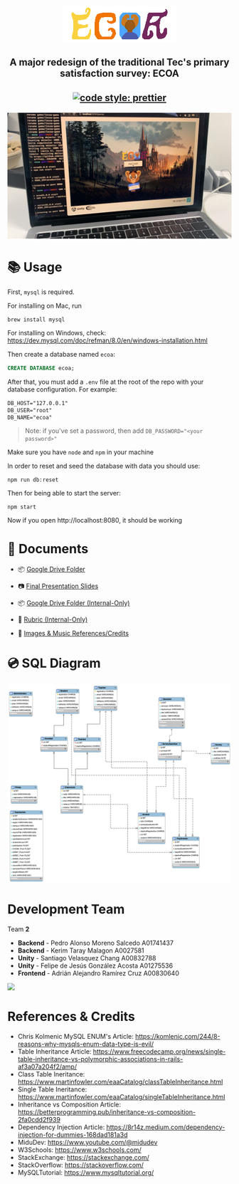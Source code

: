 <p align="center">
    <img src="logo.png">
</p>

<h2 align="center"> 
    A major redesign of the traditional Tec's primary satisfaction survey: ECOA
<h2>

<p align="center">
    <a href="https://github.com/prettier/prettier">
        <img alt="code style: prettier" src="https://img.shields.io/badge/code_style-prettier-ff69b4.svg?style=flat-square">
    </a>
</p>

![](demo.jpeg)

# 📚 Usage

First, `mysql` is required.

For installing on Mac, run

```console
brew install mysql
```

For installing on Windows, check: https://dev.mysql.com/doc/refman/8.0/en/windows-installation.html

Then create a database named `ecoa`:

```sql
CREATE DATABASE ecoa;
```

After that, you must add a `.env` file at the root of the repo with your database configuration. For example:

```
DB_HOST="127.0.0.1"
DB_USER="root"
DB_NAME="ecoa"
```

> Note: if you've set a password, then add `DB_PASSWORD="<your password>"`

Make sure you have `node` and `npm` in your machine

In order to reset and seed the database with data you should use:

```console
npm run db:reset
```

Then for being able to start the server:

```console
npm start
```

Now if you open http://localhost:8080, it should be working

# 📑 Documents

- 📦 [Google Drive Folder](https://drive.google.com/drive/folders/18pnYM_UuBCcxaX-H8bqIiA9n4d28qxLd?usp=sharing)
- 📷 [Final Presentation Slides](https://drive.google.com/file/d/14o_AVzkfNEDO347Sl9mUJQ7ily8cvVNC/view?usp=share_link)

- 📦 [Google Drive Folder (Internal-Only)](https://drive.google.com/drive/folders/1D2RHVyTfaO_m26Hka9A1EXCZ5MDTx3B7?usp=sharing)
- 📌 [Rubric (Internal-Only)](https://docs.google.com/spreadsheets/d/1_pA1fRWtzcggmU9Bw4S-WutvSK5uTGxi/edit?usp=share_link&ouid=112199480319751895298&rtpof=true&sd=true)
- 🥁 [Images & Music References/Credits](https://docs.google.com/document/d/1b2WmbTR-I2CKzESaP6EjdE4DjvG1zKKlzB-w04W2M2Q/edit?usp=sharing)

# 💿 SQL Diagram

![](server/src/db/diagramav7.png)

# Development Team

Team **2**

- **Backend** - Pedro Alonso Moreno Salcedo A01741437
- **Backend** - Kerim Taray Malagon A0027581
- **Unity** - Santiago Velasquez Chang A00832788
- **Unity** - Felipe de Jesús González Acosta A01275536
- **Frontend** - Adrián Alejandro Ramírez Cruz A00830640

![](https://contrib.rocks/image?repo=pedroalonsoms/ecoa)

# References & Credits

- Chris Kolmenic MySQL ENUM's Article: https://komlenic.com/244/8-reasons-why-mysqls-enum-data-type-is-evil/
- Table Inheritance Article: https://www.freecodecamp.org/news/single-table-inheritance-vs-polymorphic-associations-in-rails-af3a07a204f2/amp/
- Class Table Ineritance: https://www.martinfowler.com/eaaCatalog/classTableInheritance.html
- Single Table Ineritance: https://www.martinfowler.com/eaaCatalog/singleTableInheritance.html
- Inheritance vs Composition Article: https://betterprogramming.pub/inheritance-vs-composition-2fa0cdd2f939
- Dependency Injection Article: https://8r14z.medium.com/dependency-injection-for-dummies-168dad181a3d
- MiduDev: https://www.youtube.com/@midudev
- W3Schools: https://www.w3schools.com/
- StackExchange: https://stackexchange.com/
- StackOverflow: https://stackoverflow.com/
- MySQLTutorial: https://www.mysqltutorial.org/
